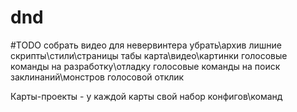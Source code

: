 # dnd

#TODO
собрать видео для невервинтера
убрать\архив лишние скрипты\стили\страницы
табы карта\видео\картинки
голосовые команды на разработку\отладку
голосовые команды на поиск заклинаний\монстров
голосовой отклик

Карты-проекты - у каждой карты свой набор конфигов\команд

<?php

$url = "https://dnd.su/request/live_search/bestiary/classic/";

$curl = curl_init($url);
curl_setopt($curl, CURLOPT_URL, $url);
curl_setopt($curl, CURLOPT_POST, true);
curl_setopt($curl, CURLOPT_RETURNTRANSFER, true);

$headers = array(
   "Content-Type: text/plain;charset=UTF-8",
);
curl_setopt($curl, CURLOPT_HTTPHEADER, $headers);

$data = '{"search":"uj,kby"}';

curl_setopt($curl, CURLOPT_POSTFIELDS, $data);

//for debug only!
curl_setopt($curl, CURLOPT_SSL_VERIFYHOST, false);
curl_setopt($curl, CURLOPT_SSL_VERIFYPEER, false);

$resp = curl_exec($curl);
curl_close($curl);
var_dump($resp);

?>

